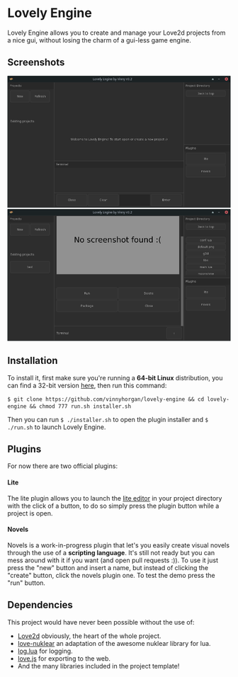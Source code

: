# Lovely Engine

Lovely Engine allows you to create and manage your Love2d projects from a nice gui, without losing the charm of a gui-less game engine.

## Screenshots

![screenshot1.png](screenshot1.png)
![screenshot2.png](screenshot2.png)

## Installation

To install it, first make sure you're running a **64-bit Linux** distribution, you can find a 32-bit version [here](https://github.com/vinnyhorgan/lovely-engine-32), then run this command:

```
$ git clone https://github.com/vinnyhorgan/lovely-engine && cd lovely-engine && chmod 777 run.sh installer.sh
```

Then you can run ```$ ./installer.sh``` to open the plugin installer and ```$ ./run.sh``` to launch Lovely Engine.

## Plugins

For now there are two official plugins:

#### Lite

The lite plugin allows you to launch the [lite editor](https://github.com/rxi/lite) in your project directory with the click of a button, to do so simply press the plugin button while a project is open.

#### Novels

Novels is a work-in-progress plugin that let's you easily create visual novels through the use of a **scripting language**. It's still not ready but you can mess around with it if you want (and open pull requests :)). To use it just press the "new" button and insert a name, but instead of clicking the "create" button, click the novels plugin one. To test the demo press the "run" button.

## Dependencies

This project would have never been possible without the use of:
- [Love2d](https://love2d.org) obviously, the heart of the whole project.
- [love-nuklear](https://github.com/keharriso/love-nuklear) an adaptation of the awesome nuklear library for lua.
- [log.lua](https://github.com/rxi/log.lua) for logging.
- [love.js](https://github.com/Davidobot/love.js) for exporting to the web.
- And the many libraries included in the project template!
